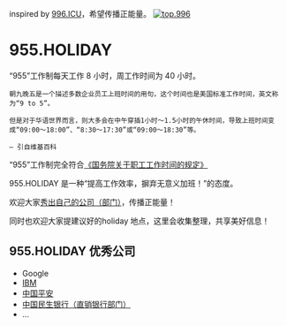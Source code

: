 inspired by [996.ICU](https://github.com/996icu/996.ICU)，希望传播正能量。
[![top.996](https://img.shields.io/badge/link-top.996-red.svg)](https://github.com/top996/top.996)

# 955.HOLIDAY

“955”工作制每天工作 8 小时，周工作时间为 40 小时。

    朝九晚五是一个描述多数企业员工上班时间的用句，这个时间也是美国标准工作时间，英文称为“9 to 5”。

    但是对于华语世界而言，则大多会在中午穿插1小时～1.5小时的午休时间，导致上班时间变成“09:00～18:00”、“8:30～17:30”或“09:00～18:30”等。

    – 引自维基百科


“955”工作制完全符合[《国务院关于职工工作时间的规定》](http://www.mohrss.gov.cn/SYrlzyhshbzb/zcfg/flfg/xzfg/201604/t20160412_237909.html)


955.HOLIDAY 是一种“提高工作效率，摒弃无意义加班！”的态度。

欢迎大家[秀出自己的公司（部门）](https://github.com/955holiday/955.holiday/issues/new)，传播正能量！

同时也欢迎大家提建议好的holiday 地点，这里会收集整理，共享美好信息！


## 955.HOLIDAY 优秀公司

* Google
* [IBM](https://github.com/955holiday/955.holiday/issues/13)
* [中国平安](https://github.com/955holiday/955.holiday/issues/18)
* [中国民生银行（直销银行部门）](https://github.com/955holiday/955.holiday/issues/19)
* ...



